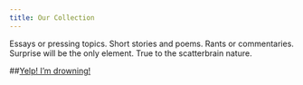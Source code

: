 ```yaml
---
title: Our Collection
---
```

Essays or pressing topics. Short stories and poems. Rants or commentaries. Surprise will be the only element. True to the scatterbrain nature.

##<a href = "ourCollection\Yelp! I’m drowning!.md">Yelp! I’m drowning!</a>
